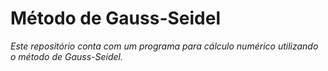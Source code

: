 # Método de Gauss-Seidel
_Este repositório conta com um programa para cálculo numérico utilizando o método de Gauss-Seidel._
